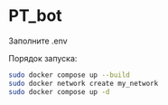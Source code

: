 # PT_bot

Заполните .env

Порядок запуска:

```bash
sudo docker compose up --build
sudo docker network create my_network
sudo docker compose up -d
```
